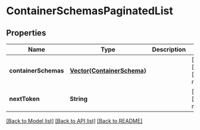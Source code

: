 # ContainerSchemasPaginatedList


## Properties
Name | Type | Description | Notes
------------ | ------------- | ------------- | -------------
**containerSchemas** | [**Vector{ContainerSchema}**](ContainerSchema.md) |  | [optional] [readonly] [default to nothing]
**nextToken** | **String** |  | [optional] [default to nothing]


[[Back to Model list]](../README.md#models) [[Back to API list]](../README.md#api-endpoints) [[Back to README]](../README.md)



